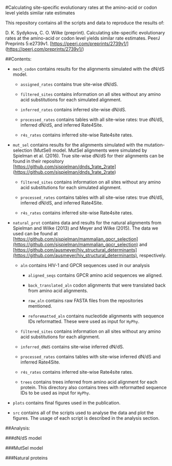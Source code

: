 #Calculating site-specific evolutionary rates at the amino-acid or codon level yields similar rate estimates

This repository contains all the scripts and data to reproduce the results of:

D. K. Sydykova, C. O. Wilke (preprint). Calculating site-specific evolutionary rates at the amino-acid or codon level yields similar rate estimates. PeerJ Preprints 5:e2739v1. [https://peerj.com/preprints/2739v1/] (https://peerj.com/preprints/2739v1/)

##Contents:

* `mech_codon` contains results for the alignments simulated with the dN/dS model.

	+ `assigned_rates` contains true site-wise dN/dS.
	
	+ `filtered_sites` contains information on all sites without any amino acid substitutions for each simulated alignment. 
	
	+ `inferred_rates` contains inferred site-wise dN/dS.
	
	+ `processed_rates` contains tables with all site-wise rates: true dN/dS, inferred dN/dS, and inferred Rate4Site.
	
	+ `r4s_rates` contains inferred site-wise Rate4site rates. 
	 
* `mut_sel` contains results for the alignments simulated with the mutation-selection (MutSel) model. MutSel alignments were simulated by Spielman et al. (2016). True site-wise dN/dS for their alignments can be found in their repository [https://github.com/sjspielman/dnds_1rate_2rate] (https://github.com/sjspielman/dnds_1rate_2rate)

	+ `filtered_sites` contains information on all sites without any amino acid substitutions for each simulated alignment. 
	
	+ `processed_rates` contains tables with all site-wise rates: true dN/dS, inferred dN/dS, and inferred Rate4Site.
	
	+ `r4s_rates` contains inferred site-wise Rate4site rates. 
	
* `natural_prot` contains data and results for the natural alignments from Spielman and Wilke (2013) and Meyer and Wilke (2015). The data we used can be found at [https://github.com/sjspielman/mammalian_gpcr_selection](https://github.com/sjspielman/mammalian_gpcr_selection) and [https://github.com/ausmeyer/hiv_structural_determinants](https://github.com/ausmeyer/hiv_structural_determinants), respectively. 

	+ `aln` contains HIV-1 and GPCR sequences used in our analysis
	
		+ `aligned_seqs` contains GPCR amino acid sequences we aligned.
		
		+ `back_translated_aln` codon alignments that were translated back from amino acid alignments.
		
		+ `raw_aln` contains raw FASTA files from the repositories mentioned.
		
		+ `reforematted_aln` contains nucleotide alignments with sequence IDs reformatted. These were used as input for `HyPhy`. 
	
	+ `filtered_sites` contains information on all sites without any amino acid substitutions for each alignment. 

	+ `inferred_dNdS` contains site-wise inferred dN/dS.
	
	+ `processed_rates` contains tables with site-wise inferred dN/dS and inferred Rate4Site. 
	
	+ `r4s_rates` contains inferred site-wise Rate4site rates. 
	
	+ `trees` contains trees inferred from amino acid alignment for each protein. This directory also contains trees with reformatted sequence IDs to be used as input for `HyPhy`.
	
* `plots` contains final figures used in the publication.

* `src` contains all of the scripts used to analyse the data and plot the figures. The usage of each script is described in the analysis section. 

##Analysis:
	
###dN/dS model

###MutSel model

###Natural proteins
	